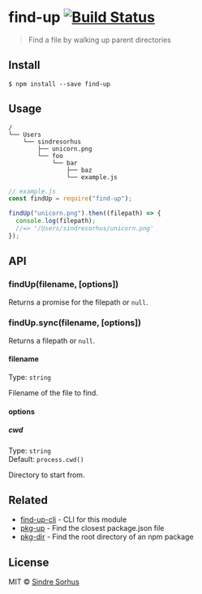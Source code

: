 # find-up [![Build Status](https://travis-ci.org/sindresorhus/find-up.svg?branch=master)](https://travis-ci.org/sindresorhus/find-up)

> Find a file by walking up parent directories

## Install

```
$ npm install --save find-up
```

## Usage

```
/
└── Users
    └── sindresorhus
        ├── unicorn.png
        └── foo
            └── bar
                ├── baz
                └── example.js
```

```js
// example.js
const findUp = require("find-up");

findUp("unicorn.png").then((filepath) => {
  console.log(filepath);
  //=> '/Users/sindresorhus/unicorn.png'
});
```

## API

### findUp(filename, [options])

Returns a promise for the filepath or `null`.

### findUp.sync(filename, [options])

Returns a filepath or `null`.

#### filename

Type: `string`

Filename of the file to find.

#### options

##### cwd

Type: `string`  
Default: `process.cwd()`

Directory to start from.

## Related

- [find-up-cli](https://github.com/sindresorhus/find-up-cli) - CLI for this module
- [pkg-up](https://github.com/sindresorhus/pkg-up) - Find the closest package.json file
- [pkg-dir](https://github.com/sindresorhus/pkg-dir) - Find the root directory of an npm package

## License

MIT © [Sindre Sorhus](http://sindresorhus.com)
